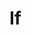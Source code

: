 <style>body { background: url(.pix/god.avif) no-repeat; background-position: bottom !important; background-attachment: fixed; background-size: 490px auto; /* Adjust the size as needed */ }</style>

# If

